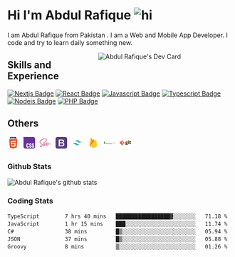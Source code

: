 # Hi I'm Abdul Rafique <img src="https://user-images.githubusercontent.com/1303154/88677602-1635ba80-d120-11ea-84d8-d263ba5fc3c0.gif" width="28px" alt="hi">

I am Abdul Rafique from Pakistan . I am a Web and Mobile App Developer. I code and try to learn daily something new.

<a href="https://app.daily.dev/abdul_rafique">
    <img align="right" src="https://api.daily.dev/devcards/b378ff725cb647318568fb68473180ff.png?r=iu8" width="300" alt="Abdul Rafique's Dev Card"/>
</a>
  
## Skills and Experience
[![Nextjs Badge](https://img.shields.io/badge/-Nextjs-f8f9fa?style=for-the-badge&labelColor=444&logo=next.js)](#)
[![React Badge](https://img.shields.io/badge/-React-61DBFB?style=for-the-badge&labelColor=444&logo=react&logoColor=61DBFB)](#) [![Javascript Badge](https://img.shields.io/badge/-Javascript-F0DB4F?style=for-the-badge&labelColor=444&logo=javascript&logoColor=F0DB4F)](#) [![Typescript Badge](https://img.shields.io/badge/-Typescript-007acc?style=for-the-badge&labelColor=444&logo=typescript&logoColor=007acc)](#) [![Nodejs Badge](https://img.shields.io/badge/-Nodejs-3C873A?style=for-the-badge&labelColor=444&logo=node.js&logoColor=3C873A)](#) [![PHP Badge](https://img.shields.io/badge/-PHP-8993be?style=for-the-badge&labelColor=444&logo=php&logoColor=8993be)](#)

## Others
<img  align="left" alt="HTML5" width="26px" style="margin-right: 10px" src="https://raw.githubusercontent.com/github/explore/80688e429a7d4ef2fca1e82350fe8e3517d3494d/topics/html/html.png">

<img align="left" alt="CSS3" width="26px" style="margin-right: 10px" src="https://raw.githubusercontent.com/github/explore/80688e429a7d4ef2fca1e82350fe8e3517d3494d/topics/css/css.png">

<img align="left" alt="SASS" width="26px" style="margin-right: 10px" src="https://raw.githubusercontent.com/github/explore/80688e429a7d4ef2fca1e82350fe8e3517d3494d/topics/sass/sass.png">

<img align="left" alt="Bootstrap" width="26px" style="margin-right: 10px" src="https://raw.githubusercontent.com/github/explore/80688e429a7d4ef2fca1e82350fe8e3517d3494d/topics/bootstrap/bootstrap.png">

<img align="left" alt="Tailwind CSS" width="26px" style="margin-right: 10px" src="https://raw.githubusercontent.com/github/explore/80688e429a7d4ef2fca1e82350fe8e3517d3494d/topics/tailwind/tailwind.png">

<img align="left" alt="Firebase" width="26px" style="margin-right: 10px" src="https://raw.githubusercontent.com/github/explore/80688e429a7d4ef2fca1e82350fe8e3517d3494d/topics/firebase/firebase.png">

<img align="left" alt="MongoDB" width="26px" style="margin-right: 10px" src="https://raw.githubusercontent.com/github/explore/80688e429a7d4ef2fca1e82350fe8e3517d3494d/topics/mongodb/mongodb.png">

<img align="left" alt="Git" width="26px" style="margin-right: 10px" src="https://raw.githubusercontent.com/github/explore/80688e429a7d4ef2fca1e82350fe8e3517d3494d/topics/git/git.png">


<br />
<br />

### Github Stats
![Abdul Rafique's github stats](https://github-readme-stats.vercel.app/api?username=abdul-rafique&show_icons=true&theme=tokyonight)

### Coding Stats
<!--START_SECTION:waka-->

```txt
TypeScript        7 hrs 40 mins   █████████████████▓░░░░░░░   71.18 %
JavaScript        1 hr 15 mins    ███░░░░░░░░░░░░░░░░░░░░░░   11.74 %
C#                38 mins         █▒░░░░░░░░░░░░░░░░░░░░░░░   05.94 %
JSON              37 mins         █▒░░░░░░░░░░░░░░░░░░░░░░░   05.88 %
Groovy            8 mins          ▒░░░░░░░░░░░░░░░░░░░░░░░░   01.26 %
```

<!--END_SECTION:waka-->
